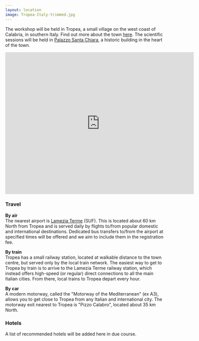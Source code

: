 ```yaml
---
layout: location
image: Tropea-Italy-trimmed.jpg
---
```


<!-- How to get to the conference

You can adapt the design as well as the section shown on the map by copying the `assets/js/main.js` from the theme's repository and editing it. See also the subsection [Location / Room Overview](https://github.com/DigitaleGesellschaft/jekyll-theme-conference/#location--room-overview) section of the theme's README file. -->

The workshop will be held in Tropea, a small village on the west coast of Calabria, in southern Italy. Find out more about the town [here](/rooms/Tropea/). The scientific sessions will be held in [Palazzo Santa Chiara](/rooms/Palazzo-Santa-Chiara/), a historic building in the heart of the town.


<iframe src="https://www.google.com/maps/embed?pb=!1m18!1m12!1m3!1d12459.512360687882!2d15.8931484!3d38.674669699999995!2m3!1f0!2f0!3f0!3m2!1i1024!2i768!4f13.1!3m3!1m2!1s0x13157123bc33f243%3A0x23374535c06835f7!2s89861%20Tropea%2C%20Province%20of%20Vibo%20Valentia%2C%20Italy!5e0!3m2!1sen!2suk!4v1664894269171!5m2!1sen!2suk" width="600" height="450" style="border:0;" allowfullscreen="" loading="lazy" referrerpolicy="no-referrer-when-downgrade"></iframe>

### Travel
<b>By air</b><br>
The nearest airport is [Lamezia Terme](https://lameziaairport.com/) (SUF). This is located about 60 km North from Tropea and is served daily by flights to/from popular domestic and international destinations. Dedicated bus transfers to/from the airport at specified times will be offered and we aim to include them in the registration fee. 
<!-- The busses will depart at time X, Y and Z, and return at times A, B and C. -->

<b>By train</b><br>
Tropea has a small railway station, located at walkable distance to the town centre, but served only by the local train network. The easiest way to get to Tropea by train is to arrive to the Lamezia Terme railway station, which instead offers high-speed (or regular) direct connections to all the main Italian cities. From there, local trains to Tropea depart every hour. 

<b>By car</b><br>
A modern motorway, called the "Motorway of the Mediterranean" (ex A3), allows you to get close to Tropea from any Italian and international city. The motorway exit nearest to Tropea is "Pizzo Calabro", located  about 35 km North.

### Hotels

A list of recommended hotels will be added here in due course. 
